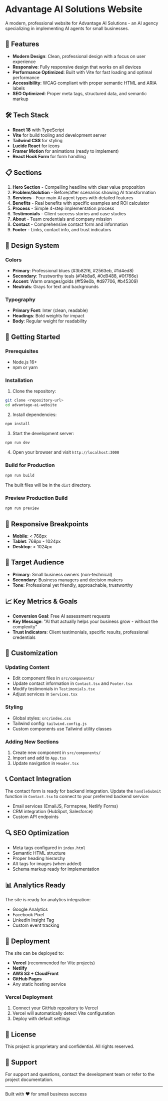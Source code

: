 # Advantage AI Solutions Website

A modern, professional website for Advantage AI Solutions - an AI agency specializing in implementing AI agents for small businesses.

## 🚀 Features

- **Modern Design**: Clean, professional design with a focus on user experience
- **Responsive**: Fully responsive design that works on all devices
- **Performance Optimized**: Built with Vite for fast loading and optimal performance
- **Accessibility**: WCAG compliant with proper semantic HTML and ARIA labels
- **SEO Optimized**: Proper meta tags, structured data, and semantic markup

## 🛠️ Tech Stack

- **React 18** with TypeScript
- **Vite** for build tooling and development server
- **Tailwind CSS** for styling
- **Lucide React** for icons
- **Framer Motion** for animations (ready to implement)
- **React Hook Form** for form handling

## 📋 Sections

1. **Hero Section** - Compelling headline with clear value proposition
2. **Problem/Solution** - Before/after scenarios showing AI transformation
3. **Services** - Four main AI agent types with detailed features
4. **Benefits** - Real benefits with specific examples and ROI calculator
5. **Process** - Simple 4-step implementation process
6. **Testimonials** - Client success stories and case studies
7. **About** - Team credentials and company mission
8. **Contact** - Comprehensive contact form and information
9. **Footer** - Links, contact info, and trust indicators

## 🎨 Design System

### Colors
- **Primary**: Professional blues (#3b82f6, #2563eb, #1d4ed8)
- **Secondary**: Trustworthy teals (#14b8a6, #0d9488, #0f766e)
- **Accent**: Warm oranges/golds (#f59e0b, #d97706, #b45309)
- **Neutrals**: Grays for text and backgrounds

### Typography
- **Primary Font**: Inter (clean, readable)
- **Headings**: Bold weights for impact
- **Body**: Regular weight for readability

## 🚀 Getting Started

### Prerequisites
- Node.js 16+ 
- npm or yarn

### Installation

1. Clone the repository:
```bash
git clone <repository-url>
cd advantage-ai-website
```

2. Install dependencies:
```bash
npm install
```

3. Start the development server:
```bash
npm run dev
```

4. Open your browser and visit `http://localhost:3000`

### Build for Production

```bash
npm run build
```

The built files will be in the `dist` directory.

### Preview Production Build

```bash
npm run preview
```

## 📱 Responsive Breakpoints

- **Mobile**: < 768px
- **Tablet**: 768px - 1024px
- **Desktop**: > 1024px

## 🎯 Target Audience

- **Primary**: Small business owners (non-technical)
- **Secondary**: Business managers and decision makers
- **Tone**: Professional yet friendly, approachable, trustworthy

## 📈 Key Metrics & Goals

- **Conversion Goal**: Free AI assessment requests
- **Key Message**: "AI that actually helps your business grow - without the complexity"
- **Trust Indicators**: Client testimonials, specific results, professional credentials

## 🔧 Customization

### Updating Content
- Edit component files in `src/components/`
- Update contact information in `Contact.tsx` and `Footer.tsx`
- Modify testimonials in `Testimonials.tsx`
- Adjust services in `Services.tsx`

### Styling
- Global styles: `src/index.css`
- Tailwind config: `tailwind.config.js`
- Custom components use Tailwind utility classes

### Adding New Sections
1. Create new component in `src/components/`
2. Import and add to `App.tsx`
3. Update navigation in `Header.tsx`

## 📞 Contact Integration

The contact form is ready for backend integration. Update the `handleSubmit` function in `Contact.tsx` to connect to your preferred backend service:

- Email services (EmailJS, Formspree, Netlify Forms)
- CRM integration (HubSpot, Salesforce)
- Custom API endpoints

## 🔍 SEO Optimization

- Meta tags configured in `index.html`
- Semantic HTML structure
- Proper heading hierarchy
- Alt tags for images (when added)
- Schema markup ready for implementation

## 📊 Analytics Ready

The site is ready for analytics integration:
- Google Analytics
- Facebook Pixel
- LinkedIn Insight Tag
- Custom event tracking

## 🚀 Deployment

The site can be deployed to:
- **Vercel** (recommended for Vite projects)
- **Netlify**
- **AWS S3 + CloudFront**
- **GitHub Pages**
- Any static hosting service

### Vercel Deployment
1. Connect your GitHub repository to Vercel
2. Vercel will automatically detect Vite configuration
3. Deploy with default settings

## 📝 License

This project is proprietary and confidential. All rights reserved.

## 🤝 Support

For support and questions, contact the development team or refer to the project documentation.

---

Built with ❤️ for small business success 